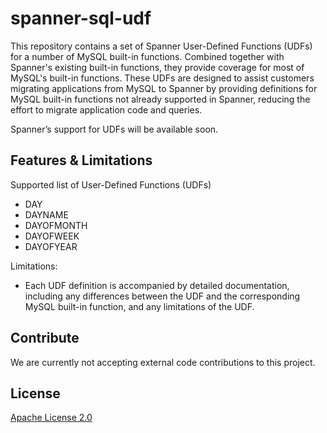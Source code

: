 # spanner-sql-udf

This repository contains a set of Spanner User-Defined Functions (UDFs) for a
number of MySQL built-in functions. Combined together with Spanner's existing
built-in functions, they provide coverage for most of MySQL's built-in
functions. These UDFs are designed to assist customers migrating applications
from MySQL to Spanner by providing definitions for MySQL built-in functions not
already supported in Spanner, reducing the effort to migrate application code
and queries.

Spanner’s support for UDFs will be available soon.

## Features & Limitations

Supported list of User-Defined Functions (UDFs)

- DAY
- DAYNAME
- DAYOFMONTH
- DAYOFWEEK
- DAYOFYEAR

Limitations:

- Each UDF definition is accompanied by detailed documentation, including any
  differences between the UDF and the corresponding MySQL built-in function, and
  any limitations of the UDF.

## Contribute

We are currently not accepting external code contributions to this project.

## License

[Apache License 2.0](LICENSE)